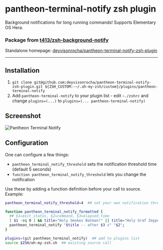 # pantheon-terminal-notify zsh plugin

Background notifications for long running commands! Supports Elementary OS Hera.

### Package from [t413/zsh-background-notify](https://github.com/t413/zsh-background-notify)

Standalone homepage: [deyvisonrocha/pantheon-terminal-notify-zsh-plugin](https://github.com/deyvisonrocha/pantheon-terminal-notify-zsh-plugin)

----------------------------------

## Installation

1. `git clone git@github.com:deyvisonrocha/pantheon-terminal-notify-zsh-plugin.git ${ZSH_CUSTOM:-~/.oh-my-zsh/custom}/plugins/pantheon-terminal-notify`
2. Add `pantheon-terminal-notify` to your plugin list - edit `~./zshrc` and change `plugins=(...)` to `plugins=(... pantheon-terminal-notify)`

## Screenshot

![Pantheon Terminal Notify](https://cloud.githubusercontent.com/assets/686067/7397992/3c371c8c-ee82-11e4-9249-4ec10a580c70.png)

## Configuration

One can configure a few things:

- `pantheon_terminal_notify_threshold` sets the notification threshold time (default 5 seconds)
- `function pantheon_terminal_notify_threshold` lets you change the notification

Use these by adding a function definition before your call to source. Example:

~~~ sh
pantheon_terminal_notify_threshold=4  ## set your own notification threshold

function pantheon_terminal_notify_formatted {
  ## $1=exit_status, $2=command, $3=elapsed_time
  [ $1 -eq 0 ] && title="Holy Smokes Batman!" || title="Holy Graf Zeppelin!"
  pantheon_terminal_notify "$title -- after $3 s" "$2";
}

plugins=(git pantheon_terminal_notify)  ## add to plugins list
source $ZSH/oh-my-zsh.sh  ## existing source call
~~~
